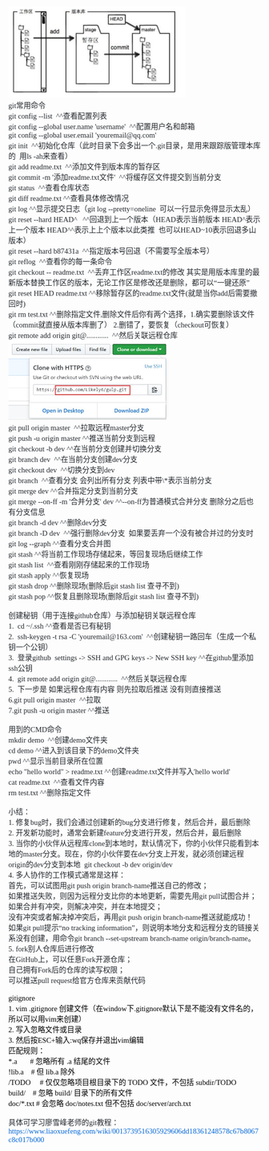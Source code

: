 <!DOCTYPE HTML><html><head></head><body class="" spellcheck="false" ><div><span style="font-size:0.917rem;color:WindowText;font-family:'Microsoft YaHei UI';"><div style="margin-top:0px !important;color:rgb(36, 41, 46);font-family:-apple-system, BlinkMacSystemFont, &quot;Segoe UI&quot;, Helvetica, Arial, sans-serif, &quot;Apple Color Emoji&quot;, &quot;Segoe UI Emoji&quot;, &quot;Segoe UI Symbol&quot;font-size:1rem;font-style:normal;font-weight:400;text-align:start;text-indent:0px;"><a href="https://github.com/Likely6/git-github/blob/master/images/962ac03d-0372-4204-9823-457ad91e38a5.jpg" target="_blank" style="color:rgb(3, 102, 214);text-decoration:none;"><img src="https://github.com/Likely6/git-github/raw/master/images/962ac03d-0372-4204-9823-457ad91e38a5.jpg" width="355" height="181" style="border-style:none;background-color:rgb(255, 255, 255);"></a><br></div><span style="color:rgb(36, 41, 46);font-family:-apple-system, BlinkMacSystemFont, &quot;Segoe UI&quot;, Helvetica, Arial, sans-serif, &quot;Apple Color Emoji&quot;, &quot;Segoe UI Emoji&quot;, &quot;Segoe UI Symbol&quot;font-size:1rem;font-style:normal;font-weight:400;text-align:start;text-indent:0px;background-color:rgb(255, 255, 255);display:inline !important;">git常用命令</span><br style="color:rgb(36, 41, 46);font-family:-apple-system, BlinkMacSystemFont, &quot;Segoe UI&quot;, Helvetica, Arial, sans-serif, &quot;Apple Color Emoji&quot;, &quot;Segoe UI Emoji&quot;, &quot;Segoe UI Symbol&quot;font-size:1rem;font-style:normal;font-weight:400;text-align:start;text-indent:0px;"><div style="color:rgb(36, 41, 46);font-family:-apple-system, BlinkMacSystemFont, &quot;Segoe UI&quot;, Helvetica, Arial, sans-serif, &quot;Apple Color Emoji&quot;, &quot;Segoe UI Emoji&quot;, &quot;Segoe UI Symbol&quot;font-size:1rem;font-style:normal;font-weight:400;text-align:start;text-indent:0px;">git config --list &nbsp;^^查看配置列表<br></div><div style="color:rgb(36, 41, 46);font-family:-apple-system, BlinkMacSystemFont, &quot;Segoe UI&quot;, Helvetica, Arial, sans-serif, &quot;Apple Color Emoji&quot;, &quot;Segoe UI Emoji&quot;, &quot;Segoe UI Symbol&quot;font-size:1rem;font-style:normal;font-weight:400;text-align:start;text-indent:0px;">git config --global user.name 'username' &nbsp;^^配置用户名和邮箱<br></div><div style="color:rgb(36, 41, 46);font-family:-apple-system, BlinkMacSystemFont, &quot;Segoe UI&quot;, Helvetica, Arial, sans-serif, &quot;Apple Color Emoji&quot;, &quot;Segoe UI Emoji&quot;, &quot;Segoe UI Symbol&quot;font-size:1rem;font-style:normal;font-weight:400;text-align:start;text-indent:0px;">git config --global user.email 'youremail@qq.com'<br></div><div style="color:rgb(36, 41, 46);font-family:-apple-system, BlinkMacSystemFont, &quot;Segoe UI&quot;, Helvetica, Arial, sans-serif, &quot;Apple Color Emoji&quot;, &quot;Segoe UI Emoji&quot;, &quot;Segoe UI Symbol&quot;font-size:1rem;font-style:normal;font-weight:400;text-align:start;text-indent:0px;">git init &nbsp;^^初始化仓库（此时目录下会多出一个.git目录，是用来跟踪版管理本库的&nbsp; 用ls -ah来查看）<br></div><div style="color:rgb(36, 41, 46);font-family:-apple-system, BlinkMacSystemFont, &quot;Segoe UI&quot;, Helvetica, Arial, sans-serif, &quot;Apple Color Emoji&quot;, &quot;Segoe UI Emoji&quot;, &quot;Segoe UI Symbol&quot;font-size:1rem;font-style:normal;font-weight:400;text-align:start;text-indent:0px;">git add readme.txt &nbsp;^^添加文件到版本库的暂存区<br></div><div style="color:rgb(36, 41, 46);font-family:-apple-system, BlinkMacSystemFont, &quot;Segoe UI&quot;, Helvetica, Arial, sans-serif, &quot;Apple Color Emoji&quot;, &quot;Segoe UI Emoji&quot;, &quot;Segoe UI Symbol&quot;font-size:1rem;font-style:normal;font-weight:400;text-align:start;text-indent:0px;">git commit -m '添加readme.txt文件' &nbsp;^^将缓存区文件提交到当前分支<br></div><div style="color:rgb(36, 41, 46);font-family:-apple-system, BlinkMacSystemFont, &quot;Segoe UI&quot;, Helvetica, Arial, sans-serif, &quot;Apple Color Emoji&quot;, &quot;Segoe UI Emoji&quot;, &quot;Segoe UI Symbol&quot;font-size:1rem;font-style:normal;font-weight:400;text-align:start;text-indent:0px;">git status &nbsp;^^查看仓库状态<br></div><div style="color:rgb(36, 41, 46);font-family:-apple-system, BlinkMacSystemFont, &quot;Segoe UI&quot;, Helvetica, Arial, sans-serif, &quot;Apple Color Emoji&quot;, &quot;Segoe UI Emoji&quot;, &quot;Segoe UI Symbol&quot;font-size:1rem;font-style:normal;font-weight:400;text-align:start;text-indent:0px;">git diff readme.txt ^^查看具体修改情况<br></div><div style="color:rgb(36, 41, 46);font-family:-apple-system, BlinkMacSystemFont, &quot;Segoe UI&quot;, Helvetica, Arial, sans-serif, &quot;Apple Color Emoji&quot;, &quot;Segoe UI Emoji&quot;, &quot;Segoe UI Symbol&quot;font-size:1rem;font-style:normal;font-weight:400;text-align:start;text-indent:0px;">git log ^^显示提交日志（git log --pretty=oneline&nbsp; 可以一行显示免得显示太乱）<br></div><div style="color:rgb(36, 41, 46);font-family:-apple-system, BlinkMacSystemFont, &quot;Segoe UI&quot;, Helvetica, Arial, sans-serif, &quot;Apple Color Emoji&quot;, &quot;Segoe UI Emoji&quot;, &quot;Segoe UI Symbol&quot;font-size:1rem;font-style:normal;font-weight:400;text-align:start;text-indent:0px;">git reset --hard HEAD^ &nbsp; ^^回退到上一个版本（HEAD表示当前版本 HEAD^表示上一个版本 HEAD^^表示上上个版本以此类推&nbsp; 也可以HEAD~10表示回退多山版本）<br></div><div style="color:rgb(36, 41, 46);font-family:-apple-system, BlinkMacSystemFont, &quot;Segoe UI&quot;, Helvetica, Arial, sans-serif, &quot;Apple Color Emoji&quot;, &quot;Segoe UI Emoji&quot;, &quot;Segoe UI Symbol&quot;font-size:1rem;font-style:normal;font-weight:400;text-align:start;text-indent:0px;">git reset --hard b87431a&nbsp; ^^指定版本号回退（不需要写全版本号）<br></div><div style="color:rgb(36, 41, 46);font-family:-apple-system, BlinkMacSystemFont, &quot;Segoe UI&quot;, Helvetica, Arial, sans-serif, &quot;Apple Color Emoji&quot;, &quot;Segoe UI Emoji&quot;, &quot;Segoe UI Symbol&quot;font-size:1rem;font-style:normal;font-weight:400;text-align:start;text-indent:0px;">git reflog&nbsp; ^^查看你的每一条命令<br></div><div style="color:rgb(36, 41, 46);font-family:-apple-system, BlinkMacSystemFont, &quot;Segoe UI&quot;, Helvetica, Arial, sans-serif, &quot;Apple Color Emoji&quot;, &quot;Segoe UI Emoji&quot;, &quot;Segoe UI Symbol&quot;font-size:1rem;font-style:normal;font-weight:400;text-align:start;text-indent:0px;">git checkout -- readme.txt&nbsp; ^^丢弃工作区readme.txt的修改 其实是用版本库里的最新版本替换工作区的版本，无论工作区是修改还是删除，都可以“一键还原”&nbsp;<span>&nbsp;</span><br></div><div style="color:rgb(36, 41, 46);font-family:-apple-system, BlinkMacSystemFont, &quot;Segoe UI&quot;, Helvetica, Arial, sans-serif, &quot;Apple Color Emoji&quot;, &quot;Segoe UI Emoji&quot;, &quot;Segoe UI Symbol&quot;font-size:1rem;font-style:normal;font-weight:400;text-align:start;text-indent:0px;">git reset HEAD readme.txt ^^移除暂存区的readme.txt文件(就是当你add后需要撤回时)<br></div><div style="color:rgb(36, 41, 46);font-family:-apple-system, BlinkMacSystemFont, &quot;Segoe UI&quot;, Helvetica, Arial, sans-serif, &quot;Apple Color Emoji&quot;, &quot;Segoe UI Emoji&quot;, &quot;Segoe UI Symbol&quot;font-size:1rem;font-style:normal;font-weight:400;text-align:start;text-indent:0px;">git rm test.txt ^^删除指定文件,删除文件后你有两个选择，1.确实要删除该文件（commit就直接从版本库删了） 2.删错了，要恢复（checkout可恢复）<br></div><div style="color:rgb(36, 41, 46);font-family:-apple-system, BlinkMacSystemFont, &quot;Segoe UI&quot;, Helvetica, Arial, sans-serif, &quot;Apple Color Emoji&quot;, &quot;Segoe UI Emoji&quot;, &quot;Segoe UI Symbol&quot;font-size:1rem;font-style:normal;font-weight:400;text-align:start;text-indent:0px;">git remote add origin git@............&nbsp; ^^然后关联远程仓库<br></div><div style="color:rgb(36, 41, 46);font-family:-apple-system, BlinkMacSystemFont, &quot;Segoe UI&quot;, Helvetica, Arial, sans-serif, &quot;Apple Color Emoji&quot;, &quot;Segoe UI Emoji&quot;, &quot;Segoe UI Symbol&quot;font-size:1rem;font-style:normal;font-weight:400;text-align:start;text-indent:0px;"><a href="https://github.com/Likely6/git-github/blob/master/images/6892b78c-f137-4565-ba05-4b77ef0f2464.jpg" target="_blank" style="color:rgb(3, 102, 214);text-decoration:none;"><img src="https://github.com/Likely6/git-github/raw/master/images/6892b78c-f137-4565-ba05-4b77ef0f2464.jpg" width="320" height="159" style="border-style:none;background-color:rgb(255, 255, 255);"></a><br></div><div style="color:rgb(36, 41, 46);font-family:-apple-system, BlinkMacSystemFont, &quot;Segoe UI&quot;, Helvetica, Arial, sans-serif, &quot;Apple Color Emoji&quot;, &quot;Segoe UI Emoji&quot;, &quot;Segoe UI Symbol&quot;font-size:1rem;font-style:normal;font-weight:400;text-align:start;text-indent:0px;">git pull origin master&nbsp; ^^拉取远程master分支<br></div><div style="color:rgb(36, 41, 46);font-family:-apple-system, BlinkMacSystemFont, &quot;Segoe UI&quot;, Helvetica, Arial, sans-serif, &quot;Apple Color Emoji&quot;, &quot;Segoe UI Emoji&quot;, &quot;Segoe UI Symbol&quot;font-size:1rem;font-style:normal;font-weight:400;text-align:start;text-indent:0px;">git push -u origin master ^^推送当前分支到远程<br></div><div style="color:rgb(36, 41, 46);font-family:-apple-system, BlinkMacSystemFont, &quot;Segoe UI&quot;, Helvetica, Arial, sans-serif, &quot;Apple Color Emoji&quot;, &quot;Segoe UI Emoji&quot;, &quot;Segoe UI Symbol&quot;font-size:1rem;font-style:normal;font-weight:400;text-align:start;text-indent:0px;">git checkout -b dev ^^在当前分支创建并切换分支<br></div><div style="color:rgb(36, 41, 46);font-family:-apple-system, BlinkMacSystemFont, &quot;Segoe UI&quot;, Helvetica, Arial, sans-serif, &quot;Apple Color Emoji&quot;, &quot;Segoe UI Emoji&quot;, &quot;Segoe UI Symbol&quot;font-size:1rem;font-style:normal;font-weight:400;text-align:start;text-indent:0px;">git branch dev&nbsp; ^^在当前分支创建dev分支<br></div><div style="color:rgb(36, 41, 46);font-family:-apple-system, BlinkMacSystemFont, &quot;Segoe UI&quot;, Helvetica, Arial, sans-serif, &quot;Apple Color Emoji&quot;, &quot;Segoe UI Emoji&quot;, &quot;Segoe UI Symbol&quot;font-size:1rem;font-style:normal;font-weight:400;text-align:start;text-indent:0px;">git checkout dev&nbsp; ^^切换分支到dev<br></div><div style="color:rgb(36, 41, 46);font-family:-apple-system, BlinkMacSystemFont, &quot;Segoe UI&quot;, Helvetica, Arial, sans-serif, &quot;Apple Color Emoji&quot;, &quot;Segoe UI Emoji&quot;, &quot;Segoe UI Symbol&quot;font-size:1rem;font-style:normal;font-weight:400;text-align:start;text-indent:0px;">git branch&nbsp; ^^查看分支 会列出所有分支 列表中带\*表示当前分支<br></div><div style="color:rgb(36, 41, 46);font-family:-apple-system, BlinkMacSystemFont, &quot;Segoe UI&quot;, Helvetica, Arial, sans-serif, &quot;Apple Color Emoji&quot;, &quot;Segoe UI Emoji&quot;, &quot;Segoe UI Symbol&quot;font-size:1rem;font-style:normal;font-weight:400;text-align:start;text-indent:0px;">git merge dev ^^合并指定分支到当前分支<br></div><div style="color:rgb(36, 41, 46);font-family:-apple-system, BlinkMacSystemFont, &quot;Segoe UI&quot;, Helvetica, Arial, sans-serif, &quot;Apple Color Emoji&quot;, &quot;Segoe UI Emoji&quot;, &quot;Segoe UI Symbol&quot;font-size:1rem;font-style:normal;font-weight:400;text-align:start;text-indent:0px;">git merge --on-ff -m '合并分支' dev ^^--on-ff为普通模式合并分支 删除分之后也有分支信息<br></div><div style="color:rgb(36, 41, 46);font-family:-apple-system, BlinkMacSystemFont, &quot;Segoe UI&quot;, Helvetica, Arial, sans-serif, &quot;Apple Color Emoji&quot;, &quot;Segoe UI Emoji&quot;, &quot;Segoe UI Symbol&quot;font-size:1rem;font-style:normal;font-weight:400;text-align:start;text-indent:0px;">git branch -d dev ^^删除dev分支<br></div><div style="color:rgb(36, 41, 46);font-family:-apple-system, BlinkMacSystemFont, &quot;Segoe UI&quot;, Helvetica, Arial, sans-serif, &quot;Apple Color Emoji&quot;, &quot;Segoe UI Emoji&quot;, &quot;Segoe UI Symbol&quot;font-size:1rem;font-style:normal;font-weight:400;text-align:start;text-indent:0px;">git branch -D dev&nbsp; ^^强行删除dev分支&nbsp; 如果要丢弃一个没有被合并过的分支时<br></div><div style="color:rgb(36, 41, 46);font-family:-apple-system, BlinkMacSystemFont, &quot;Segoe UI&quot;, Helvetica, Arial, sans-serif, &quot;Apple Color Emoji&quot;, &quot;Segoe UI Emoji&quot;, &quot;Segoe UI Symbol&quot;font-size:1rem;font-style:normal;font-weight:400;text-align:start;text-indent:0px;">git log --graph ^^查看分支合并图<span>&nbsp;</span><br></div><div style="color:rgb(36, 41, 46);font-family:-apple-system, BlinkMacSystemFont, &quot;Segoe UI&quot;, Helvetica, Arial, sans-serif, &quot;Apple Color Emoji&quot;, &quot;Segoe UI Emoji&quot;, &quot;Segoe UI Symbol&quot;font-size:1rem;font-style:normal;font-weight:400;text-align:start;text-indent:0px;">git stash ^^将当前工作现场存储起来，等回复现场后继续工作<br></div><div style="color:rgb(36, 41, 46);font-family:-apple-system, BlinkMacSystemFont, &quot;Segoe UI&quot;, Helvetica, Arial, sans-serif, &quot;Apple Color Emoji&quot;, &quot;Segoe UI Emoji&quot;, &quot;Segoe UI Symbol&quot;font-size:1rem;font-style:normal;font-weight:400;text-align:start;text-indent:0px;">git stash list&nbsp; ^^查看刚刚存储起来的工作现场<br></div><div style="color:rgb(36, 41, 46);font-family:-apple-system, BlinkMacSystemFont, &quot;Segoe UI&quot;, Helvetica, Arial, sans-serif, &quot;Apple Color Emoji&quot;, &quot;Segoe UI Emoji&quot;, &quot;Segoe UI Symbol&quot;font-size:1rem;font-style:normal;font-weight:400;text-align:start;text-indent:0px;">git stash apply ^^恢复现场<br></div><div style="color:rgb(36, 41, 46);font-family:-apple-system, BlinkMacSystemFont, &quot;Segoe UI&quot;, Helvetica, Arial, sans-serif, &quot;Apple Color Emoji&quot;, &quot;Segoe UI Emoji&quot;, &quot;Segoe UI Symbol&quot;font-size:1rem;font-style:normal;font-weight:400;text-align:start;text-indent:0px;">git stash drop ^^删除现场(删除后git stash list 查寻不到)<br></div><div style="color:rgb(36, 41, 46);font-family:-apple-system, BlinkMacSystemFont, &quot;Segoe UI&quot;, Helvetica, Arial, sans-serif, &quot;Apple Color Emoji&quot;, &quot;Segoe UI Emoji&quot;, &quot;Segoe UI Symbol&quot;font-size:1rem;font-style:normal;font-weight:400;text-align:start;text-indent:0px;">git stash pop ^^恢复且删除现场(删除后git stash list 查寻不到)<br></div><div style="color:rgb(36, 41, 46);font-family:-apple-system, BlinkMacSystemFont, &quot;Segoe UI&quot;, Helvetica, Arial, sans-serif, &quot;Apple Color Emoji&quot;, &quot;Segoe UI Emoji&quot;, &quot;Segoe UI Symbol&quot;font-size:1rem;font-style:normal;font-weight:400;text-align:start;text-indent:0px;"><br></div><div style="color:rgb(36, 41, 46);font-family:-apple-system, BlinkMacSystemFont, &quot;Segoe UI&quot;, Helvetica, Arial, sans-serif, &quot;Apple Color Emoji&quot;, &quot;Segoe UI Emoji&quot;, &quot;Segoe UI Symbol&quot;font-size:1rem;font-style:normal;font-weight:400;text-align:start;text-indent:0px;">创建秘钥（用于连接github仓库）与添加秘钥关联远程仓库<br></div><div style="color:rgb(36, 41, 46);font-family:-apple-system, BlinkMacSystemFont, &quot;Segoe UI&quot;, Helvetica, Arial, sans-serif, &quot;Apple Color Emoji&quot;, &quot;Segoe UI Emoji&quot;, &quot;Segoe UI Symbol&quot;font-size:1rem;font-style:normal;font-weight:400;text-align:start;text-indent:0px;">1.&nbsp; cd ~/.ssh ^^查看是否已有秘钥<br></div><div style="color:rgb(36, 41, 46);font-family:-apple-system, BlinkMacSystemFont, &quot;Segoe UI&quot;, Helvetica, Arial, sans-serif, &quot;Apple Color Emoji&quot;, &quot;Segoe UI Emoji&quot;, &quot;Segoe UI Symbol&quot;font-size:1rem;font-style:normal;font-weight:400;text-align:start;text-indent:0px;">2.&nbsp; ssh-keygen -t rsa -C 'youremail@163.com'&nbsp; ^^创建秘钥一路回车（生成一个私钥一个公钥）<br></div><div style="color:rgb(36, 41, 46);font-family:-apple-system, BlinkMacSystemFont, &quot;Segoe UI&quot;, Helvetica, Arial, sans-serif, &quot;Apple Color Emoji&quot;, &quot;Segoe UI Emoji&quot;, &quot;Segoe UI Symbol&quot;font-size:1rem;font-style:normal;font-weight:400;text-align:start;text-indent:0px;">3.&nbsp; 登录github&nbsp; settings -&gt; SSH and GPG keys -&gt; New SSH key ^^在github里添加ssh公钥<span>&nbsp;</span><br></div><div style="color:rgb(36, 41, 46);font-family:-apple-system, BlinkMacSystemFont, &quot;Segoe UI&quot;, Helvetica, Arial, sans-serif, &quot;Apple Color Emoji&quot;, &quot;Segoe UI Emoji&quot;, &quot;Segoe UI Symbol&quot;font-size:1rem;font-style:normal;font-weight:400;text-align:start;text-indent:0px;">4.&nbsp; git remote add origin git@............&nbsp; ^^然后关联远程仓库<br></div><div style="color:rgb(36, 41, 46);font-family:-apple-system, BlinkMacSystemFont, &quot;Segoe UI&quot;, Helvetica, Arial, sans-serif, &quot;Apple Color Emoji&quot;, &quot;Segoe UI Emoji&quot;, &quot;Segoe UI Symbol&quot;font-size:1rem;font-style:normal;font-weight:400;text-align:start;text-indent:0px;">5.&nbsp; 下一步是 如果远程仓库有内容 则先拉取后推送 没有则直接推送<br></div><div style="color:rgb(36, 41, 46);font-family:-apple-system, BlinkMacSystemFont, &quot;Segoe UI&quot;, Helvetica, Arial, sans-serif, &quot;Apple Color Emoji&quot;, &quot;Segoe UI Emoji&quot;, &quot;Segoe UI Symbol&quot;font-size:1rem;font-style:normal;font-weight:400;text-align:start;text-indent:0px;">6.git pull origin master&nbsp; ^^拉取<br></div><div style="color:rgb(36, 41, 46);font-family:-apple-system, BlinkMacSystemFont, &quot;Segoe UI&quot;, Helvetica, Arial, sans-serif, &quot;Apple Color Emoji&quot;, &quot;Segoe UI Emoji&quot;, &quot;Segoe UI Symbol&quot;font-size:1rem;font-style:normal;font-weight:400;text-align:start;text-indent:0px;">7.git push -u origin master ^^推送<br></div><div style="color:rgb(36, 41, 46);font-family:-apple-system, BlinkMacSystemFont, &quot;Segoe UI&quot;, Helvetica, Arial, sans-serif, &quot;Apple Color Emoji&quot;, &quot;Segoe UI Emoji&quot;, &quot;Segoe UI Symbol&quot;font-size:1rem;font-style:normal;font-weight:400;text-align:start;text-indent:0px;"><br></div><div style="color:rgb(36, 41, 46);font-family:-apple-system, BlinkMacSystemFont, &quot;Segoe UI&quot;, Helvetica, Arial, sans-serif, &quot;Apple Color Emoji&quot;, &quot;Segoe UI Emoji&quot;, &quot;Segoe UI Symbol&quot;font-size:1rem;font-style:normal;font-weight:400;text-align:start;text-indent:0px;">用到的CMD命令<br></div><div style="color:rgb(36, 41, 46);font-family:-apple-system, BlinkMacSystemFont, &quot;Segoe UI&quot;, Helvetica, Arial, sans-serif, &quot;Apple Color Emoji&quot;, &quot;Segoe UI Emoji&quot;, &quot;Segoe UI Symbol&quot;font-size:1rem;font-style:normal;font-weight:400;text-align:start;text-indent:0px;">mkdir demo&nbsp; ^^创建demo文件夹<br></div><div style="color:rgb(36, 41, 46);font-family:-apple-system, BlinkMacSystemFont, &quot;Segoe UI&quot;, Helvetica, Arial, sans-serif, &quot;Apple Color Emoji&quot;, &quot;Segoe UI Emoji&quot;, &quot;Segoe UI Symbol&quot;font-size:1rem;font-style:normal;font-weight:400;text-align:start;text-indent:0px;">cd demo ^^进入到该目录下的demo文件夹<br></div><div style="color:rgb(36, 41, 46);font-family:-apple-system, BlinkMacSystemFont, &quot;Segoe UI&quot;, Helvetica, Arial, sans-serif, &quot;Apple Color Emoji&quot;, &quot;Segoe UI Emoji&quot;, &quot;Segoe UI Symbol&quot;font-size:1rem;font-style:normal;font-weight:400;text-align:start;text-indent:0px;">pwd ^^显示当前目录所在位置<br></div><div style="color:rgb(36, 41, 46);font-family:-apple-system, BlinkMacSystemFont, &quot;Segoe UI&quot;, Helvetica, Arial, sans-serif, &quot;Apple Color Emoji&quot;, &quot;Segoe UI Emoji&quot;, &quot;Segoe UI Symbol&quot;font-size:1rem;font-style:normal;font-weight:400;text-align:start;text-indent:0px;">echo "hello world" &gt; readme.txt ^^创建readme.txt文件并写入'hello world'<br></div><div style="color:rgb(36, 41, 46);font-family:-apple-system, BlinkMacSystemFont, &quot;Segoe UI&quot;, Helvetica, Arial, sans-serif, &quot;Apple Color Emoji&quot;, &quot;Segoe UI Emoji&quot;, &quot;Segoe UI Symbol&quot;font-size:1rem;font-style:normal;font-weight:400;text-align:start;text-indent:0px;">cat readme.txt&nbsp; ^^查看文件内容<br></div><div style="color:rgb(36, 41, 46);font-family:-apple-system, BlinkMacSystemFont, &quot;Segoe UI&quot;, Helvetica, Arial, sans-serif, &quot;Apple Color Emoji&quot;, &quot;Segoe UI Emoji&quot;, &quot;Segoe UI Symbol&quot;font-size:1rem;font-style:normal;font-weight:400;text-align:start;text-indent:0px;">rm test.txt ^^删除指定文件<br></div><div style="color:rgb(36, 41, 46);font-family:-apple-system, BlinkMacSystemFont, &quot;Segoe UI&quot;, Helvetica, Arial, sans-serif, &quot;Apple Color Emoji&quot;, &quot;Segoe UI Emoji&quot;, &quot;Segoe UI Symbol&quot;font-size:1rem;font-style:normal;font-weight:400;text-align:start;text-indent:0px;"><br></div><div style="color:rgb(36, 41, 46);font-family:-apple-system, BlinkMacSystemFont, &quot;Segoe UI&quot;, Helvetica, Arial, sans-serif, &quot;Apple Color Emoji&quot;, &quot;Segoe UI Emoji&quot;, &quot;Segoe UI Symbol&quot;font-size:1rem;font-style:normal;font-weight:400;text-align:start;text-indent:0px;">小结：<br></div><div style="color:rgb(36, 41, 46);font-family:-apple-system, BlinkMacSystemFont, &quot;Segoe UI&quot;, Helvetica, Arial, sans-serif, &quot;Apple Color Emoji&quot;, &quot;Segoe UI Emoji&quot;, &quot;Segoe UI Symbol&quot;font-size:1rem;font-style:normal;font-weight:400;text-align:start;text-indent:0px;">1. 修复bug时，我们会通过创建新的bug分支进行修复，然后合并，最后删除<br></div><div style="color:rgb(36, 41, 46);font-family:-apple-system, BlinkMacSystemFont, &quot;Segoe UI&quot;, Helvetica, Arial, sans-serif, &quot;Apple Color Emoji&quot;, &quot;Segoe UI Emoji&quot;, &quot;Segoe UI Symbol&quot;font-size:1rem;font-style:normal;font-weight:400;text-align:start;text-indent:0px;">2. 开发新功能时，通常会新建feature分支进行开发，然后合并，最后删除<br></div><div style="color:rgb(36, 41, 46);font-family:-apple-system, BlinkMacSystemFont, &quot;Segoe UI&quot;, Helvetica, Arial, sans-serif, &quot;Apple Color Emoji&quot;, &quot;Segoe UI Emoji&quot;, &quot;Segoe UI Symbol&quot;font-size:1rem;font-style:normal;font-weight:400;text-align:start;text-indent:0px;">3. 当你的小伙伴从远程库clone到本地时，默认情况下，你的小伙伴只能看到本地的master分支。现在，你的小伙伴要在dev分支上开发，就必须创建远程origin的dev分支到本地&nbsp; git checkout -b dev origin/dev<br></div><div style="color:rgb(36, 41, 46);font-family:-apple-system, BlinkMacSystemFont, &quot;Segoe UI&quot;, Helvetica, Arial, sans-serif, &quot;Apple Color Emoji&quot;, &quot;Segoe UI Emoji&quot;, &quot;Segoe UI Symbol&quot;font-size:1rem;font-style:normal;font-weight:400;text-align:start;text-indent:0px;">4. 多人协作的工作模式通常是这样：<br></div><div style="color:rgb(36, 41, 46);font-family:-apple-system, BlinkMacSystemFont, &quot;Segoe UI&quot;, Helvetica, Arial, sans-serif, &quot;Apple Color Emoji&quot;, &quot;Segoe UI Emoji&quot;, &quot;Segoe UI Symbol&quot;font-size:1rem;font-style:normal;font-weight:400;text-align:start;text-indent:0px;">首先，可以试图用git push origin branch-name推送自己的修改；<br></div><div style="color:rgb(36, 41, 46);font-family:-apple-system, BlinkMacSystemFont, &quot;Segoe UI&quot;, Helvetica, Arial, sans-serif, &quot;Apple Color Emoji&quot;, &quot;Segoe UI Emoji&quot;, &quot;Segoe UI Symbol&quot;font-size:1rem;font-style:normal;font-weight:400;text-align:start;text-indent:0px;">如果推送失败，则因为远程分支比你的本地更新，需要先用git pull试图合并；<br></div><div style="color:rgb(36, 41, 46);font-family:-apple-system, BlinkMacSystemFont, &quot;Segoe UI&quot;, Helvetica, Arial, sans-serif, &quot;Apple Color Emoji&quot;, &quot;Segoe UI Emoji&quot;, &quot;Segoe UI Symbol&quot;font-size:1rem;font-style:normal;font-weight:400;text-align:start;text-indent:0px;">如果合并有冲突，则解决冲突，并在本地提交；<br></div><div style="color:rgb(36, 41, 46);font-family:-apple-system, BlinkMacSystemFont, &quot;Segoe UI&quot;, Helvetica, Arial, sans-serif, &quot;Apple Color Emoji&quot;, &quot;Segoe UI Emoji&quot;, &quot;Segoe UI Symbol&quot;font-size:1rem;font-style:normal;font-weight:400;text-align:start;text-indent:0px;">没有冲突或者解决掉冲突后，再用git push origin branch-name推送就能成功！<br></div><div style="color:rgb(36, 41, 46);font-family:-apple-system, BlinkMacSystemFont, &quot;Segoe UI&quot;, Helvetica, Arial, sans-serif, &quot;Apple Color Emoji&quot;, &quot;Segoe UI Emoji&quot;, &quot;Segoe UI Symbol&quot;font-size:1rem;font-style:normal;font-weight:400;text-align:start;text-indent:0px;">如果git pull提示“no tracking information”，则说明本地分支和远程分支的链接关系没有创建，用命令git branch --set-upstream branch-name origin/branch-name。<br></div><div style="color:rgb(36, 41, 46);font-family:-apple-system, BlinkMacSystemFont, &quot;Segoe UI&quot;, Helvetica, Arial, sans-serif, &quot;Apple Color Emoji&quot;, &quot;Segoe UI Emoji&quot;, &quot;Segoe UI Symbol&quot;font-size:1rem;font-style:normal;font-weight:400;text-align:start;text-indent:0px;">5. fork别人仓库后进行修改<br></div><div style="color:rgb(36, 41, 46);font-family:-apple-system, BlinkMacSystemFont, &quot;Segoe UI&quot;, Helvetica, Arial, sans-serif, &quot;Apple Color Emoji&quot;, &quot;Segoe UI Emoji&quot;, &quot;Segoe UI Symbol&quot;font-size:1rem;font-style:normal;font-weight:400;text-align:start;text-indent:0px;">在GitHub上，可以任意Fork开源仓库；<br></div><div style="color:rgb(36, 41, 46);font-family:-apple-system, BlinkMacSystemFont, &quot;Segoe UI&quot;, Helvetica, Arial, sans-serif, &quot;Apple Color Emoji&quot;, &quot;Segoe UI Emoji&quot;, &quot;Segoe UI Symbol&quot;font-size:1rem;font-style:normal;font-weight:400;text-align:start;text-indent:0px;">自己拥有Fork后的仓库的读写权限；<br></div><div style="color:rgb(36, 41, 46);font-family:-apple-system, BlinkMacSystemFont, &quot;Segoe UI&quot;, Helvetica, Arial, sans-serif, &quot;Apple Color Emoji&quot;, &quot;Segoe UI Emoji&quot;, &quot;Segoe UI Symbol&quot;font-size:1rem;font-style:normal;font-weight:400;text-align:start;text-indent:0px;">可以推送pull request给官方仓库来贡献代码<br></div><div style="color:rgb(36, 41, 46);font-family:-apple-system, BlinkMacSystemFont, &quot;Segoe UI&quot;, Helvetica, Arial, sans-serif, &quot;Apple Color Emoji&quot;, &quot;Segoe UI Emoji&quot;, &quot;Segoe UI Symbol&quot;font-size:1rem;font-style:normal;font-weight:400;text-align:start;text-indent:0px;"><br></div><div style="color:rgb(36, 41, 46);font-family:-apple-system, BlinkMacSystemFont, &quot;Segoe UI&quot;, Helvetica, Arial, sans-serif, &quot;Apple Color Emoji&quot;, &quot;Segoe UI Emoji&quot;, &quot;Segoe UI Symbol&quot;font-size:1rem;font-style:normal;font-weight:400;text-align:start;text-indent:0px;"><div style="color:rgb(0, 0, 0);font-family:Helvetica, 'Hiragino Sans GB', 微软雅黑, 'Microsoft YaHei UI', SimSun, SimHei, arial, sans-serif;font-size:1rem;font-style:normal;font-weight:normal;text-align:start;text-indent:0px;"><span style="font-size:0.917rem;color:windowtext;font-family:'Microsoft YaHei UI';">gitignore</span></div><div style="color:rgb(0, 0, 0);font-family:Helvetica, 'Hiragino Sans GB', 微软雅黑, 'Microsoft YaHei UI', SimSun, SimHei, arial, sans-serif;font-size:1rem;font-style:normal;font-weight:normal;text-align:start;text-indent:0px;"><span style="font-size:0.917rem;color:windowtext;font-family:'Microsoft YaHei UI';">1.&nbsp;vim&nbsp;.gitignore&nbsp;创建文件（在window下.gitignore默认下是不能没有文件名的，所以可以用vim来创建）</span></div><div style="color:rgb(0, 0, 0);font-family:Helvetica, 'Hiragino Sans GB', 微软雅黑, 'Microsoft YaHei UI', SimSun, SimHei, arial, sans-serif;font-size:1rem;font-style:normal;font-weight:normal;text-align:start;text-indent:0px;"><span style="font-size:0.917rem;color:windowtext;font-family:'Microsoft YaHei UI';">2.&nbsp;写入忽略文件或目录</span></div><div style="color:rgb(0, 0, 0);font-family:Helvetica, 'Hiragino Sans GB', 微软雅黑, 'Microsoft YaHei UI', SimSun, SimHei, arial, sans-serif;font-size:1rem;font-style:normal;font-weight:normal;text-align:start;text-indent:0px;"><span style="font-size:0.917rem;color:windowtext;font-family:'Microsoft YaHei UI';">3.&nbsp;然后按ESC+输入:wq保存并退出vim编辑</span></div><div style="color:rgb(0, 0, 0);font-family:Helvetica, 'Hiragino Sans GB', 微软雅黑, 'Microsoft YaHei UI', SimSun, SimHei, arial, sans-serif;font-size:1rem;font-style:normal;font-weight:normal;text-align:start;text-indent:0px;"><span style="font-size:0.917rem;color:windowtext;font-family:'Microsoft YaHei UI';">匹配规则：</span></div><div style="color:rgb(0, 0, 0);font-family:Helvetica, 'Hiragino Sans GB', 微软雅黑, 'Microsoft YaHei UI', SimSun, SimHei, arial, sans-serif;font-size:1rem;font-style:normal;font-weight:normal;text-align:start;text-indent:0px;"><span style="font-size:0.917rem;color:windowtext;font-family:'Microsoft YaHei UI';">*.a&nbsp;&nbsp;&nbsp;&nbsp;&nbsp;&nbsp;&nbsp;#&nbsp;忽略所有&nbsp;.a&nbsp;结尾的文件</span></div><div style="color:rgb(0, 0, 0);font-family:Helvetica, 'Hiragino Sans GB', 微软雅黑, 'Microsoft YaHei UI', SimSun, SimHei, arial, sans-serif;font-size:1rem;font-style:normal;font-weight:normal;text-align:start;text-indent:0px;"><span style="font-size:0.917rem;color:windowtext;font-family:'Microsoft YaHei UI';">!lib.a&nbsp;&nbsp;&nbsp;&nbsp;#&nbsp;但&nbsp;lib.a&nbsp;除外</span></div><div style="color:rgb(0, 0, 0);font-family:Helvetica, 'Hiragino Sans GB', 微软雅黑, 'Microsoft YaHei UI', SimSun, SimHei, arial, sans-serif;font-size:1rem;font-style:normal;font-weight:normal;text-align:start;text-indent:0px;"><span style="font-size:0.917rem;color:windowtext;font-family:'Microsoft YaHei UI';">/TODO&nbsp;&nbsp;&nbsp;&nbsp;&nbsp;#&nbsp;仅仅忽略项目根目录下的&nbsp;TODO&nbsp;文件，不包括&nbsp;subdir/TODO</span></div><div style="color:rgb(0, 0, 0);font-family:Helvetica, 'Hiragino Sans GB', 微软雅黑, 'Microsoft YaHei UI', SimSun, SimHei, arial, sans-serif;font-size:1rem;font-style:normal;font-weight:normal;text-align:start;text-indent:0px;"><span style="font-size:0.917rem;color:windowtext;font-family:'Microsoft YaHei UI';">build/&nbsp;&nbsp;&nbsp;&nbsp;#&nbsp;忽略&nbsp;build/&nbsp;目录下的所有文件</span></div><span style="color:windowtext;font-style:normal;font-weight:normal;text-align:start;text-indent:0px;font-size:0.917rem;font-family:'Microsoft YaHei UI';">doc/*.txt&nbsp;#&nbsp;会忽略&nbsp;doc/notes.txt&nbsp;但不包括&nbsp;doc/server/arch.txt</span><br></div><div style="color:rgb(36, 41, 46);font-family:-apple-system, BlinkMacSystemFont, &quot;Segoe UI&quot;, Helvetica, Arial, sans-serif, &quot;Apple Color Emoji&quot;, &quot;Segoe UI Emoji&quot;, &quot;Segoe UI Symbol&quot;font-size:1rem;font-style:normal;font-weight:400;text-align:start;text-indent:0px;"><span style="color:windowtext;font-style:normal;font-weight:normal;text-align:start;text-indent:0px;font-size:0.917rem;font-family:'Microsoft YaHei UI';"><br></span></div><div style="color:rgb(36, 41, 46);font-family:-apple-system, BlinkMacSystemFont, &quot;Segoe UI&quot;, Helvetica, Arial, sans-serif, &quot;Apple Color Emoji&quot;, &quot;Segoe UI Emoji&quot;, &quot;Segoe UI Symbol&quot;font-size:1rem;font-style:normal;font-weight:400;text-align:start;text-indent:0px;">具体可学习廖雪峰老师的git教程：<a href="https://www.liaoxuefeng.com/wiki/0013739516305929606dd18361248578c67b8067c8c017b000" style="color:rgb(3, 102, 214);text-decoration:none;">https://www.liaoxuefeng.com/wiki/0013739516305929606dd18361248578c67b8067c8c017b000</a></div></span></div></body></html>
